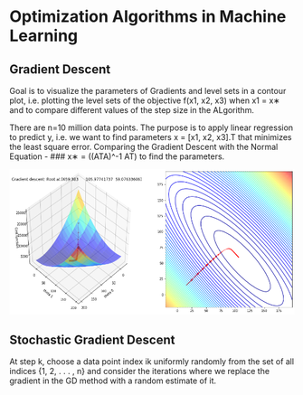 # Optimization Algorithms in Machine Learning
 
## Gradient Descent 
Goal is to visualize the parameters of Gradients and level sets in a contour plot, i.e. plotting the level sets of the objective f(x1, x2, x3)  when x1 = x∗ and to compare different values of the step size in the ALgorithm.

There are n=10 million data points. The purpose is to apply linear regression to predict y, i.e. we want to find parameters x = [x1, x2, x3].T that minimizes the least square error. Comparing the Gradient Descent with the Normal Equation - ### x∗ = ((ATA)^-1 AT) to find the parameters.

![GD plots](https://github.com/m2rik/optimization-algorithms/blob/master/Gradient%20Vis.png)




## Stochastic Gradient Descent
At step k, choose a data point index ik uniformly randomly from the set of all indices {1, 2, . . . , n} and consider the iterations
where we replace the gradient in the GD method with a random estimate of it.


